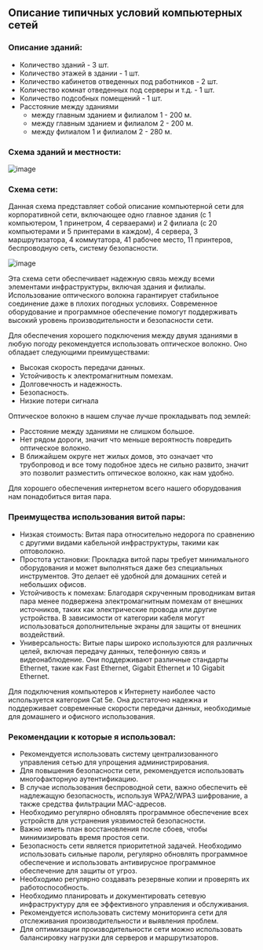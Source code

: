 ## Описание типичных условий компьютерных сетей

### Описание зданий:
- Количество зданий - 3 шт.
- Количество этажей в здании - 1 шт.
- Количество кабинетов отведенных под работников - 2 шт.
- Количество комнат отведенных под серверы и т.д. - 1 шт.
- Количество подсобных помещений - 1 шт.
- Расстояние между зданиями
    - между главным зданием и филиалом 1 - 200 м.
    - между главным зданием и филиалом 2 - 200 м.
    - между филиалом 1 и филиалом 2 - 280 м.

### Схема зданий и местности:

![image](https://github.com/user-attachments/assets/b08b3d3d-c9a6-4ec4-b5ab-101879654bdf)



### Схема сети:
Данная схема представляет собой описание компьютерной сети для корпоративной сети, включающее одно главное  здания (с 1 компьютером, 1 принетром, 4 серваерами) и 2 филиала (с 20 компьютерами и 5 принтерами в каждом), 4 сервера, 3 маршрутизатора, 4 коммутатора, 41 рабочее место, 11 принтеров, беспроводную сеть, систему безопасности.

![image](https://github.com/user-attachments/assets/edf84f81-4b79-46ca-a0d7-52aa814cd6a2)



Эта схема сети обеспечивает надежную связь между всеми элементами инфраструктуры, включая здания и филиалы. Использование оптического волокна гарантирует стабильное соединение даже в плохих погодных условиях. Современное оборудование и программное обеспечение помогут поддерживать высокий уровень производительности и безопасности сети.

Для обеспечения хорошего подключения между двумя зданиями в любую погоду рекомендуется использовать оптическое волокно. Оно обладает следующими преимуществами:

- Высокая скорость передачи данных.
- Устойчивость к электромагнитным помехам.
- Долговечность и надежность.
- Безопасность.
- Низкие потери сигнала

Оптическое волокно в нашем случае лучше прокладывать под землей:
- Расстояние между зданиями не слишком большое.
- Нет рядом дороги, значит что меньше вероятность повредить оптическое волокно.
- В ближайшем округе нет жилых домов, это означает что трубопровод и все тому подобное здесь не сильно развито, значит это позволит разместить оптическое волокно, как нам удобно.


Для хорошего обеспечения интернетом всего нашего оборудования нам понадобиться витая пара.

### Преимущества использования витой пары:
- Низкая стоимость: Витая пара относительно недорога по сравнению с другими видами кабельной инфраструктуры, такими как оптоволокно.
- Простота установки: Прокладка витой пары требует минимального оборудования и может выполняться даже без специальных инструментов. Это делает её удобной для домашних сетей и небольших офисов.
- Устойчивость к помехам: Благодаря скрученным проводникам витая пара менее подвержена электромагнитным помехам от внешних источников, таких как электрические провода или другие устройства. В зависимости от категории кабеля могут использоваться дополнительные экраны для защиты от внешних воздействий.
- Универсальность: Витые пары широко используются для различных целей, включая передачу данных, телефонную связь и видеонаблюдение. Они поддерживают различные стандарты Ethernet, такие как Fast Ethernet, Gigabit Ethernet и 10 Gigabit Ethernet.

Для подключения компьютеров к Интернету наиболее часто используется категория Cat 5e. Она достаточно надежна и поддерживает современные скорости передачи данных, необходимые для домашнего и офисного использования. 

### Рекомендации к которые я использовал:
- Рекомендуется использовать систему централизованного управления сетью для упрощения администрирования.
- Для повышения безопасности сети, рекомендуется использовать многофакторную аутентификацию.
- В случае использования беспроводной сети, важно обеспечить её надлежащую безопасность, используя WPA2/WPA3 шифрование, а также средства фильтрации MAC-адресов.
- Необходимо регулярно обновлять программное обеспечение всех устройств для устранения уязвимостей безопасности.
- Важно иметь план восстановления после сбоев, чтобы минимизировать время простоя сети.
- Безопасность сети является приоритетной задачей. Необходимо использовать сильные пароли, регулярно обновлять программное обеспечение и использовать антивирусное программное обеспечение для защиты от угроз.
- Необходимо регулярно создавать резервные копии и проверять их работоспособность.
- Необходимо планировать и документировать сетевую инфраструктуру для ее эффективного управления и обслуживания.
- Рекомендуется использовать систему мониторинга сети для отслеживания производительности и выявления проблем.
- Для оптимизации производительности сети можно использовать балансировку нагрузки для серверов и маршрутизаторов.
